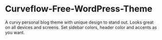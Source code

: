 # Curveflow-Free-WordPress-Theme
A curvy personal blog theme with unique design to stand out. Looks great on all devices and screens. Set sidebar colors, header color and accents as you want.
